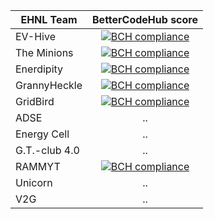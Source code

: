 | EHNL Team       | BetterCodeHub score | 
| ------------- |:-------------:| 
| EV-Hive      | [![BCH compliance](https://bettercodehub.com/edge/badge/energyhacknl2018/ev-hive?branch=master)](https://bettercodehub.com/) |
| The Minions      |  [![BCH compliance](https://bettercodehub.com/edge/badge/energyhacknl2018/the-minions?branch=master&token=a1e498d944f258ef8bda2d1ea8f28d2ab7828851)](https://bettercodehub.com/)    | 
| Enerdipity | [![BCH compliance](https://bettercodehub.com/edge/badge/energyhacknl2018/enerdipity?branch=master&token=cec77a31bc3a9fd1c6c969eecfdedf539ba5803f)](https://bettercodehub.com/)     | 
| GrannyHeckle | [![BCH compliance](https://bettercodehub.com/edge/badge/energyhacknl2018/grannyheckle?branch=master&token=910d4dde78889fe8a37607f7495a62ee3b6ffc0e)](https://bettercodehub.com/) | 
| GridBird | [![BCH compliance](https://bettercodehub.com/edge/badge/energyhacknl2018/gridbird?branch=master)](https://bettercodehub.com/) | 
| ADSE | ..     | 
| Energy Cell | ..     | 
| G.T.-club 4.0 | ..     | 
| RAMMYT| [![BCH compliance](https://bettercodehub.com/edge/badge/energyhacknl2018/gridbird?branch=master)](https://bettercodehub.com/)     | 
| Unicorn | ..     | 
| V2G | ..     | 




